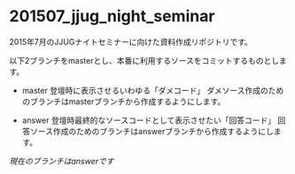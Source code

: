 # 201507_jjug_night_seminar
2015年7月のJJUGナイトセミナーに向けた資料作成リポジトリです。

以下2ブランチをmasterとし、本番に利用するソースをコミットするものとします。

- master
登壇時に表示させるいわゆる「ダメコード」
ダメソース作成のためのブランチはmasterブランチから作成するようにします。

- answer
登壇時最終的なソースコードとして表示させたい「回答コード」
回答ソース作成のためのブランチはanswerブランチから作成するようにします。


*現在のブランチはanswerです*
